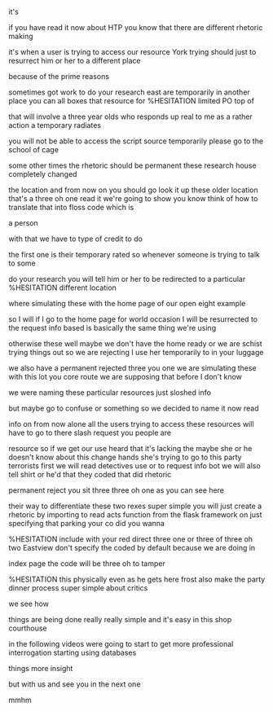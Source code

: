 it's 

if you have read it now about HTP you know that there are different rhetoric making 

it's when a user is trying to access our resource York trying should just to resurrect him or her to a different place 

because of the prime reasons 

sometimes got work to do your research east are temporarily in another place you can all boxes that resource for %HESITATION limited PO top of 

that will involve a three year olds who responds up real to me as a rather action a temporary radiates 

you will not be able to access the script source temporarily please go to the school of cage 

some other times the rhetoric should be permanent these research house completely changed 

the location and from now on you should go look it up these older location that's a three oh one read it we're going to show you know think of how to translate that into floss code which is 

a person 

with that we have to type of credit to do 

the first one is their temporary rated so whenever someone is trying to talk to some 

do your research you will tell him or her to be redirected to a particular %HESITATION different location 

where simulating these with the home page of our open eight example 

so I will if I go to the home page for world occasion I will be resurrected to the request info based is basically the same thing we're using 

otherwise these well maybe we don't have the home ready or we are schist trying things out so we are rejecting I use her temporarily to in your luggage 

we also have a permanent rejected three you one we are simulating these with this lot you core route we are supposing that before I don't know 

we were naming these particular resources just sloshed info 

but maybe go to confuse or something so we decided to name it now read 

info on from now alone all the users trying to access these resources will have to go to there slash request you people are 

resource so if we get our use heard that it's lacking the maybe she or he doesn't know about this change hands she's trying to go to this party terrorists first we will read detectives use or to request info bot we will also tell shirt or he'd that they coded that did rhetoric 

permanent reject you sit three three oh one as you can see here 

their way to differentiate these two rexes super simple you will just create a rhetoric by importing to read acts function from the flask framework on just specifying that parking your co did you wanna 

%HESITATION include with your red direct three one or three of three oh two Eastview don't specify the coded by default because we are doing in 

index page the code will be three oh to tamper 

%HESITATION this physically even as he gets here frost also make the party dinner process super simple about critics 

we see how 

things are being done really really simple and it's easy in this shop courthouse 

in the following videos were going to start to get more professional interrogation starting using databases 

things more insight 

but with us and see you in the next one 

mmhm